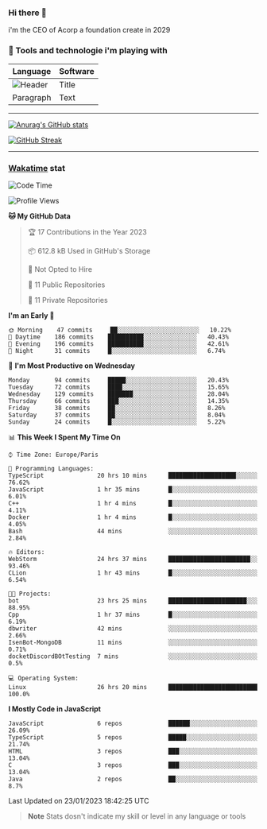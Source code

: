 ### Hi there 👋

i'm the CEO of Acorp a foundation create in 2029  

### 🧰 Tools and technologie i'm playing with

 | Language | Software |
| ----------- | ----------- |
| ![Header](https://img.shields.io/badge/Nuxt3-green&style=for-the-badge&logo=nustjs&logoColor=00DC82) | Title |
| Paragraph | Text |

---

[![Anurag's GitHub stats](https://github-readme-stats.vercel.app/api?username=ackimixs&show_icons=true&theme=github_dark&count_private=true)](https://www.ackimixs.xyz)

[![GitHub Streak](https://github-readme-streak-stats.herokuapp.com?user=Ackimixs&theme=github-dark-blue&date_format=j%20M%5B%20Y%5D&mode=weekly)](https://git.io/streak-stats)

---
 
 ### [Wakatime](https://wakatime.com/) stat

<!--START_SECTION:waka-->
![Code Time](http://img.shields.io/badge/Code%20Time-358%20hrs%2036%20mins-blue)

![Profile Views](http://img.shields.io/badge/Profile%20Views-5-blue)

**🐱 My GitHub Data** 

> 🏆 17 Contributions in the Year 2023
 > 
> 📦 612.8 kB Used in GitHub's Storage 
 > 
> 🚫 Not Opted to Hire
 > 
> 📜 11 Public Repositories 
 > 
> 🔑 11 Private Repositories  
 > 
**I'm an Early 🐤** 

```text
🌞 Morning    47 commits     ██░░░░░░░░░░░░░░░░░░░░░░░   10.22% 
🌆 Daytime    186 commits    ██████████░░░░░░░░░░░░░░░   40.43% 
🌃 Evening    196 commits    ██████████░░░░░░░░░░░░░░░   42.61% 
🌙 Night      31 commits     █░░░░░░░░░░░░░░░░░░░░░░░░   6.74%

```
📅 **I'm Most Productive on Wednesday** 

```text
Monday       94 commits     █████░░░░░░░░░░░░░░░░░░░░   20.43% 
Tuesday      72 commits     ████░░░░░░░░░░░░░░░░░░░░░   15.65% 
Wednesday    129 commits    ███████░░░░░░░░░░░░░░░░░░   28.04% 
Thursday     66 commits     ███░░░░░░░░░░░░░░░░░░░░░░   14.35% 
Friday       38 commits     ██░░░░░░░░░░░░░░░░░░░░░░░   8.26% 
Saturday     37 commits     ██░░░░░░░░░░░░░░░░░░░░░░░   8.04% 
Sunday       24 commits     █░░░░░░░░░░░░░░░░░░░░░░░░   5.22%

```


📊 **This Week I Spent My Time On** 

```text
⌚︎ Time Zone: Europe/Paris

💬 Programming Languages: 
TypeScript               20 hrs 10 mins      ███████████████████░░░░░░   76.62% 
JavaScript               1 hr 35 mins        █░░░░░░░░░░░░░░░░░░░░░░░░   6.01% 
C++                      1 hr 4 mins         █░░░░░░░░░░░░░░░░░░░░░░░░   4.11% 
Docker                   1 hr 4 mins         █░░░░░░░░░░░░░░░░░░░░░░░░   4.05% 
Bash                     44 mins             ░░░░░░░░░░░░░░░░░░░░░░░░░   2.84%

🔥 Editors: 
WebStorm                 24 hrs 37 mins      ███████████████████████░░   93.46% 
CLion                    1 hr 43 mins        █░░░░░░░░░░░░░░░░░░░░░░░░   6.54%

🐱‍💻 Projects: 
bot                      23 hrs 25 mins      ██████████████████████░░░   88.95% 
Cpp                      1 hr 37 mins        █░░░░░░░░░░░░░░░░░░░░░░░░   6.19% 
dbwriter                 42 mins             ░░░░░░░░░░░░░░░░░░░░░░░░░   2.66% 
IsenBot-MongoDB          11 mins             ░░░░░░░░░░░░░░░░░░░░░░░░░   0.71% 
docketDiscordBOtTesting  7 mins              ░░░░░░░░░░░░░░░░░░░░░░░░░   0.5%

💻 Operating System: 
Linux                    26 hrs 20 mins      █████████████████████████   100.0%

```

**I Mostly Code in JavaScript** 

```text
JavaScript               6 repos             ██████░░░░░░░░░░░░░░░░░░░   26.09% 
TypeScript               5 repos             █████░░░░░░░░░░░░░░░░░░░░   21.74% 
HTML                     3 repos             ███░░░░░░░░░░░░░░░░░░░░░░   13.04% 
C                        3 repos             ███░░░░░░░░░░░░░░░░░░░░░░   13.04% 
Java                     2 repos             ██░░░░░░░░░░░░░░░░░░░░░░░   8.7%

```



 Last Updated on 23/01/2023 18:42:25 UTC
<!--END_SECTION:waka-->

> **Note**
> Stats dosn't indicate my skill or level in any language or tools
